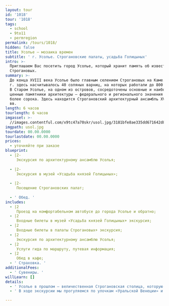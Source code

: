 ```yaml
---
layout: tour
id: '1018'
tour: '1018'
tags:
  - school
  - 9to11
  - permregion
permalink: /tours/1018/
hidden: false
title: Усолье – мозаика времен
subtitle: ' г. Усолье. Строгановские палаты, усадьба Голицыных'
intro: >-
  Приглашаем Вас посетить город Усолье, который хранит память об известном роде
  Строгановых.
summary: >-
  До конца XVIII века Усолье было главным селением Строгановых на Каме. В 1895
  г. здесь насчитывалось 40 соляных варниц, на которых работали до 800 человек.
  В Старом Усолье, на одном из островов, сосредоточены основные и наиболее
  ценные памятники архитектуры – федерального и регионального значения – всего
  более сорока. Здесь находится Строгановский архитектурный ансамбль XVII-XIX
  вв.
length: 6 часов
tourlength: 6 часов
imgasset: >-
  //images.contentful.com/x9tc47a70skr/usol.jpg/3181bfe8ae335dd671642d8630810fe7/usol.jpg
imgpath: usol.jpg
tourdate: 00.00.0000
tourlastdate: 00.00.0000
prices:
  - уточняйте при заказе
blueprint:
  - |2-
     Экскурсия по архитектурному ансамблю Усолья; 
     
  - |2-
     Экскурсия в музей «Усадьба князей Голицыных»; 
     
  - |2-
     Посещение Строгановских палат; 
     
  - ' Обед. '
includes:
  - |2
     Проезд на комфортабельном автобусе до города Усолье и обратно; 
  - |2
     Входные билеты в музей «Усадьба князей Голицыных+ экскурсия; 
  - |2
     Входные билеты в палаты Строгановых+ экскурсия; 
  - |2
     Экскурсия по архитектурному ансамблю Усолья; 
  - |2
     Услуги гида по маршруту, путевая информация; 
  - |2
     Обед в кафе; 
  - ' Страховка. '
additionalFees:
  - ' Сувениры. '
willLearn: []
details:
  - ' Усолье в прошлом – величественная Строгановская столица, которую с Петербургом и с Венецией объединяет единство архитектуры и и водного пространства. Поэтому поговорка «Усолье град – Петербургу брат» совсем не случайна. '
  - ' В ходе экскурсии мы прогуляемся по улочкам «Уральской Венеции» и посетим музей «Усадьба князей Голицыных». В музее сохранились настоящие интерьеры усадьбы, которые воссоздают атмосферу того времени и рассказывают об истории и культуре с. Новое Усолье. '

---
```

